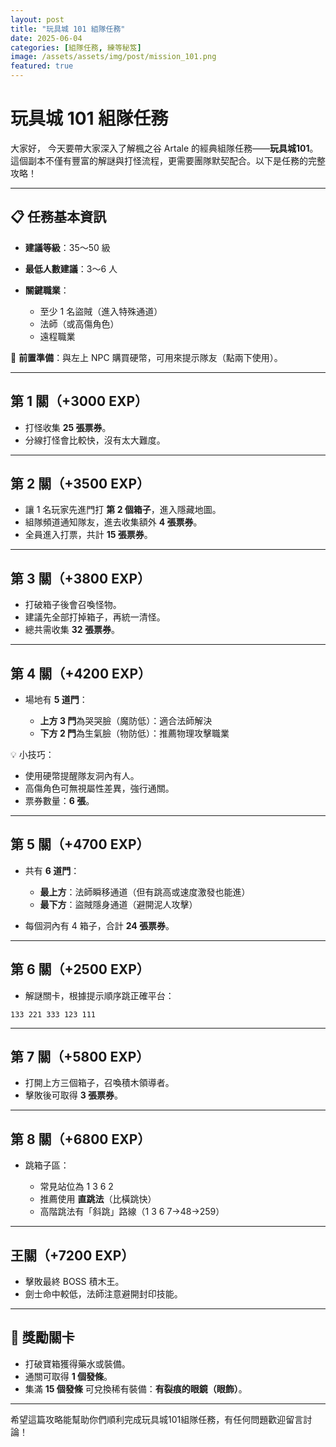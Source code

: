 ```yaml
---
layout: post
title: "玩具城 101 組隊任務"
date: 2025-06-04
categories: [組隊任務, 練等秘笈]
image: /assets/assets/img/post/mission_101.png
featured: true
---
```

# 玩具城 101 組隊任務

大家好，
今天要帶大家深入了解楓之谷 Artale 的經典組隊任務——**玩具城101**。這個副本不僅有豐富的解謎與打怪流程，更需要團隊默契配合。以下是任務的完整攻略！

---

## 📋 任務基本資訊

* **建議等級**：35～50 級
* **最低人數建議**：3～6 人
* **關鍵職業**：

  * 至少 1 名盜賊（進入特殊通道）
  * 法師（或高傷角色）
  * 遠程職業

🎯 **前置準備**：與左上 NPC 購買硬幣，可用來提示隊友（點兩下使用）。

---

## 第 1 關（+3000 EXP）

* 打怪收集 **25 張票券**。
* 分線打怪會比較快，沒有太大難度。

---

## 第 2 關（+3500 EXP）

* 讓 1 名玩家先進門打 **第 2 個箱子**，進入隱藏地圖。
* 組隊頻道通知隊友，進去收集額外 **4 張票券**。
* 全員進入打票，共計 **15 張票券**。

---

## 第 3 關（+3800 EXP）

* 打破箱子後會召喚怪物。
* 建議先全部打掉箱子，再統一清怪。
* 總共需收集 **32 張票券**。

---

## 第 4 關（+4200 EXP）

* 場地有 **5 道門**：

  * **上方 3 門**為哭哭臉（魔防低）：適合法師解決
  * **下方 2 門**為生氣臉（物防低）：推薦物理攻擊職業

💡 小技巧：

* 使用硬幣提醒隊友洞內有人。
* 高傷角色可無視屬性差異，強行通關。
* 票券數量：**6 張**。

---

## 第 5 關（+4700 EXP）

* 共有 **6 道門**：

  * **最上方**：法師瞬移通道（但有跳高或速度激發也能進）
  * **最下方**：盜賊隱身通道（避開泥人攻擊）

* 每個洞內有 4 箱子，合計 **24 張票券**。

---

## 第 6 關（+2500 EXP）

* 解謎關卡，根據提示順序跳正確平台：

```
133 221 333 123 111
```

---

## 第 7 關（+5800 EXP）

* 打開上方三個箱子，召喚積木領導者。
* 擊敗後可取得 **3 張票券**。

---

## 第 8 關（+6800 EXP）

* 跳箱子區：

  * 常見站位為 1 3 6 2
  * 推薦使用 **直跳法**（比橫跳快）
  * 高階跳法有「斜跳」路線（1 3 6 7→48→259）

---

## 王關（+7200 EXP）

* 擊敗最終 BOSS 積木王。
* 劍士命中較低，法師注意避開封印技能。

---

## 🎁 獎勵關卡

* 打破寶箱獲得藥水或裝備。
* 通關可取得 **1 個發條**。
* 集滿 **15 個發條** 可兌換稀有裝備：**有裂痕的眼鏡（眼飾）**。

---


希望這篇攻略能幫助你們順利完成玩具城101組隊任務，有任何問題歡迎留言討論！
